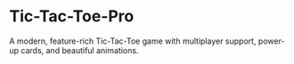 # Tic-Tac-Toe-Pro
A modern, feature-rich Tic-Tac-Toe game with multiplayer support, power-up cards, and beautiful animations.
